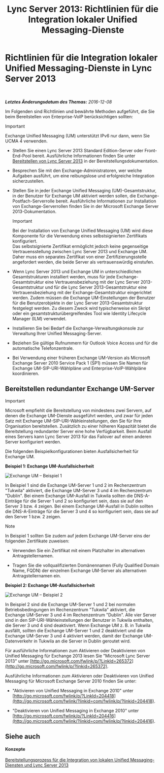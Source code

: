 ﻿---
title: 'Lync Server 2013: Richtlinien für die Integration lokaler Unified Messaging-Dienste'
TOCTitle: Richtlinien für die Integration lokaler Unified Messaging-Dienste in Lync Server
ms:assetid: 829ac017-6907-40f9-be22-787a28eae0ac
ms:mtpsurl: https://technet.microsoft.com/de-de/library/Gg398656(v=OCS.15)
ms:contentKeyID: 49294590
ms.date: 12/10/2016
mtps_version: v=OCS.15
ms.translationtype: HT
---

# Richtlinien für die Integration lokaler Unified Messaging-Dienste in Lync Server 2013

 

_**Letztes Änderungsdatum des Themas:** 2016-12-08_

Im Folgenden sind Richtlinien und bewährte Methoden aufgeführt, die Sie beim Bereitstellen von Enterprise-VoIP berücksichtigen sollten:


> [!IMPORTANT]
> Exchange Unified Messaging (UM) unterstützt IPv6 nur dann, wenn Sie UCMA 4 verwenden.



  - Stellen Sie einen Lync Server 2013 Standard Edition-Server oder Front-End-Pool bereit. Ausführliche Informationen finden Sie unter [Bereitstellen von Lync Server 2013](lync-server-2013-deploying-lync-server.md) in der Bereitstellungsdokumentation.

  - Besprechen Sie mit den Exchange-Administratoren, wer welche Aufgaben ausführt, um eine reibungslose und erfolgreiche Integration sicherzustellen.

  - Stellen Sie in jeder Exchange Unified Messaging (UM)-Gesamtstruktur, in der Benutzer für Exchange UM aktiviert werden sollen, die Exchange-Postfach-Serverrolle bereit. Ausführliche Informationen zur Installation von Exchange-Serverrollen finden Sie in der Microsoft Exchange Server 2013-Dokumentation.
    

    > [!IMPORTANT]
    > Bei der Installation von Exchange Unified Messaging (UM) wird diese Komponente für die Verwendung eines selbstsignierten Zertifikats konfiguriert.<BR>Das selbstsignierte Zertifikat ermöglicht jedoch keine gegenseitige Vertrauensstellung zwischen Lync Server 2013 und Exchange UM. Daher muss ein separates Zertifikat von einer Zertifizierungsstelle angefordert werden, die beide Server als vertrauenswürdig einstufen.



  - Wenn Lync Server 2013 und Exchange UM in unterschiedlichen Gesamtstrukturen installiert werden, muss für jede Exchange-Gesamtstruktur eine Vertrauensbeziehung mit der Lync Server 2013-Gesamtstruktur und für die Lync Server 2013-Gesamtstruktur eine Vertrauensbeziehung mit der Exchange-Gesamtstruktur eingerichtet werden. Zudem müssen die Exchange UM-Einstellungen der Benutzer für die Benutzerobjekte in der Lync Server 2013-Gesamtstruktur festgelegt werden. Zu diesem Zweck wird typischerweise ein Skript oder ein gesamtstrukturübergreifendes Tool wie Identity Lifecycle Manager (ILM) verwendet.

  - Installieren Sie bei Bedarf die Exchange-Verwaltungskonsole zur Verwaltung Ihrer Unified Messaging-Server.

  - Beziehen Sie gültige Rufnummern für Outlook Voice Access und für die automatische Telefonzentrale.

  - Bei Verwendung einer früheren Exchange UM-Version als Microsoft Exchange Server 2010 Service Pack 1 (SP1) müssen Sie Namen für Exchange UM-SIP-URI-Wählpläne und Enterprise-VoIP-Wählpläne koordinieren.

## Bereitstellen redundanter Exchange UM-Server


> [!IMPORTANT]
> Microsoft empfiehlt die Bereitstellung von mindestens zwei Servern, auf denen die Exchange UM-Dienste ausgeführt werden, und zwar für jeden Satz mit Exchange UM-SIP-URI-Wähleinstellungen, den Sie für Ihre Organisation bereitstellen. Zusätzlich zu einer höheren Kapazität bietet die Bereitstellung redundanter Server eine hohe Verfügbarkeit. Beim Ausfall eines Servers kann Lync Server 2013 für das Failover auf einen anderen Server konfiguriert werden.



Die folgenden Beispielkonfigurationen bieten Ausfallsicherheit für Exchange UM.

**Beispiel 1: Exchange UM-Ausfallsicherheit**

![Exchange UM – Beispiel 1](images/Gg398656.3644b847-0847-4550-a989-e3fc51de5c4b(OCS.15).jpg "Exchange UM – Beispiel 1")

In Beispiel 1 sind die Exchange UM-Server 1 und 2 im Rechenzentrum "Tukwila" aktiviert, die Exchange UM-Server 3 und 4 im Rechenzentrum "Dublin". Bei einem Exchange UM-Ausfall in Tukwila sollten die DNS-A-Einträge für die Server 1 und 2 so konfiguriert sein, dass sie auf den Server 3 bzw. 4 zeigen. Bei einem Exchange UM-Ausfall in Dublin sollten die DNS-A-Einträge für die Server 3 und 4 so konfiguriert sein, dass sie auf den Server 1 bzw. 2 zeigen.


> [!NOTE]
> In Beispiel&nbsp;1 sollten Sie zudem auf jedem Exchange&nbsp;UM-Server eins der folgenden Zertifikate zuweisen: 
> <UL>
> <LI>
> <P>Verwenden Sie ein Zertifikat mit einem Platzhalter im alternativen Antragstellernamen.</P>
> <LI>
> <P>Tragen Sie die vollqualifizierten Domänennamen (Fully Qualified Domain Name, FQDN) der einzelnen Exchange&nbsp;UM-Server als alternativen Antragstellernamen ein.</P></LI></UL>



**Beispiel 2: Exchange UM-Ausfallsicherheit**

![Exchange UM – Beispiel 2](images/Gg398656.15754273-306e-448d-b258-84bc2936a2e8(OCS.15).jpg "Exchange UM – Beispiel 2")

In Beispiel 2 sind die Exchange UM-Server 1 und 2 bei normalen Betriebsbedingungen im Rechenzentrum "Tukwila" aktiviert, die Exchange UM-Server 3 und 4 im Rechenzentrum "Dublin". Alle vier Server sind in den SIP-URI-Wähleinstellungen der Benutzer in Tukwila enthalten, die Server 3 und 4 sind deaktiviert. Wenn Exchange UM z. B. in Tukwila ausfällt, sollten die Exchange UM-Server 1 und 2 deaktiviert und die Exchange UM-Server 3 und 4 aktiviert werden, damit der Exchange UM-Datenverkehr in Tukwila an die Server in Dublin geroutet wird.

Für ausführliche Informationen zum Aktivieren oder Deaktivieren von Unified Messaging für Exchange 2013 lesen Sie "Microsoft Lync Server 2013" unter [http://go.microsoft.com/fwlink/p/?LinkId=265372](http://go.microsoft.com/fwlink/p/?linkid=265372).

Ausführliche Informationen zum Aktivieren oder Deaktivieren von Unified Messaging für Microsoft Exchange Server 2010 finden Sie unter:

  - "Aktivieren von Unified Messaging in Exchange 2010" unter [http://go.microsoft.com/fwlink/p/?LinkId=204418](http://go.microsoft.com/fwlink/?linkid=com/fwlink/p/?linkid=204418).

  - "Deaktivieren von Unified Messaging in Exchange 2010" unter [http://go.microsoft.com/fwlink/p/?LinkId=204416](http://go.microsoft.com/fwlink/?linkid=com/fwlink/p/?linkid=204416).

## Siehe auch

#### Konzepte

[Bereitstellungsprozess für die Integration von lokalen Unified Messaging-Diensten und Lync Server 2013](lync-server-2013-deployment-process-for-integrating-on-premises-unified-messaging.md)

